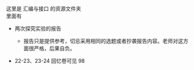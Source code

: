 这里是 汇编与接口 的资源文件夹  
里面有  

* 两次探究实验的报告
    * 报告只是提供参考，切忌采用相同的选题或者抄袭报告内容。老师对这方面很严格，后果自负。

* 22-23、23-24 回忆卷可见 98